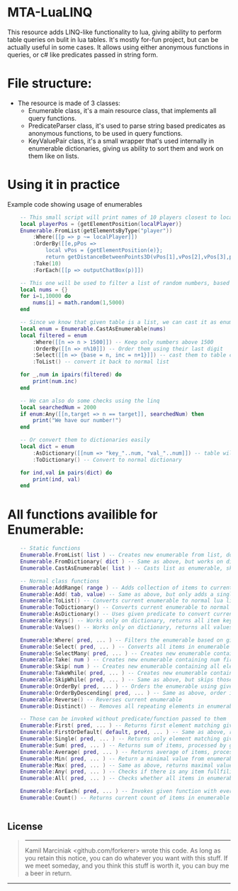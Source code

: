 # MTA-LuaLINQ
This resource adds LINQ-like functionality to lua, giving ability to perform table queries on bulit in lua tables. It's mostly for-fun project, but can be actually useful in some cases. It allows using either anonymous functions in queries, or c# like predicates passed in string form.
&nbsp;


# File structure:
 - The resource is made of 3 classes:
   - Enumerable class, it's a main resource class, that implements all query functions.
   - PredicateParser class, it's used to parse string based predicates as anonymous functions, to be used in query functions.
   - KeyValuePair class, it's a small wrapper that's used internally in enumerable dictionaries, giving us ability to sort them and work on them like on lists.

# Using it in practice
Example code showing usage of enumerables
```lua
    -- This small script will print names of 10 players closest to localPlayer, excluding him.
    local playerPos = {getElementPosition(localPlayer)}
    Enumerable.FromList(getElementsByType("player"))
        :Where([[p => p ~= localPlayer]])
        :OrderBy([[e,pPos => 
            local vPos = {getElementPosition(e)};
            return getDistanceBetweenPoints3D(vPos[1],vPos[2],vPos[3],pPos[1],pPos[2],pPos[3])]], playerPos)
        :Take(10)
        :ForEach([[p => outputChatBox(p)]])
```
```lua
    -- This one will be used to filter a list of random numbers, based on few conditions
    local nums = {}
    for i=1,10000 do
        nums[i] = math.random(1,5000)
    end

    -- Since we know that given table is a list, we can cast it as enumerable and skip the overhead of copying the collection in Enumerable.FromList
    local enum = Enumerable.CastAsEnumerable(nums)
    local filtered = enum
        :Where([[n => n > 1500]]) -- Keep only numbers above 1500
        :OrderBy([[n => n%10]]) -- Order them using their last digit
        :Select([[n => {base = n, inc = n+1}]]) -- cast them to table containing them, and their incremented version
        :ToList() -- convert it back to normal list

    for _,num in ipairs(filtered) do
        print(num.inc)
    end

    -- We can also do some checks using the linq
    local searchedNum = 2000
    if enum:Any([[n,target => n == target]], searchedNum) then
        print("We have our number!")
    end

    -- Or convert them to dictionaries easily
    local dict = enum
        :AsDictionary([[num => "key_"..num, "val_"..num]]) -- table will have form tab["key_num"] = "val_num"
        :ToDictionary() -- Convert to normal dictionary

    for ind,val in pairs(dict) do
        print(ind, val)
    end
```

# All functions availible for Enumerable:
```lua
    -- Static functions
    Enumerable.FromList( list ) -- Creates new enumerable from list, doesn't work in place.
    Enumerable.FromDictionary( dict ) -- Same as above, but works on dictionaries.
    Enumerable.CastAsEnumerable( list ) -- Casts list as enumerable, skips overhead of FromList, but works in place.

    -- Normal class functions
    Enumerable:AddRange( range ) -- Adds collection of items to current enumerable, the type of collection should match current enumerable
    Enumerable:Add( tab, value) -- Same as above, but only adds a single item, in case of list it adds tab, if it's dictionary, tab is key and value is value
    Enumerable:ToList() -- Converts current enumerable to normal lua list
    Enumerable:ToDictionary() -- Converts current enumerable to normal lua dictionary
    Enumerable:AsDictionary() -- Uses given predicate to convert current list enumerable into dictionary enumerable
    Enumerable:Keys() -- Works only on dictionary, returns all item keys in enumerable
    Enumerable:Values() -- Works only on dictionary, returns all values of items in enumerable

    Enumerable:Where( pred, ... ) -- Filters the enumerable based on given predicate
    Enumerable:Select( pred, ... ) -- Converts all items in enumerable to new format specified by predicate
    Enumerable:SelectMany( pred, ... ) -- Creates new enumerable containing all items matching given predicate, same as SelectMany in C# LINQ
    Enumerable:Take( num ) -- Creates new enumerable containing num first item of current enumerable
    Enumerable:Skip( num ) -- Creates new enumerable containing all elements except of num first ones
    Enumerable:TakeWhile( pred, ... ) -- Creates new enumerable containing all elements fullfiling given predicate until it hits first not matching one
    Enumerable:SkipWhile( pred, ... ) -- Same as above, but skips those elements instead of adding them
    Enumerable:OrderBy( pred, ... ) -- Orders the enumerable using given predicate, for now works only on numeric values, so no string comparisions
    Enumerable:OrderByDescending( pred, ... ) -- Same as above, order is reverted.
    Enumerable:Reverse() -- Reverses current enumerable
    Enumerable:Distinct() -- Removes all repeating elements in enumerable, keeps only a single copy of everything

    -- Those can be invoked without predicate/function passed to them
    Enumerable:First( pred, ... ) -- Returns first element matching given predicate
    Enumerable:FirstOrDefault( default, pred, ... ) -- Same as above, returns given default value if no matching item found
    Enumerable:Single( pred, ... ) -- Returns only element matching given predicate, raises error if more than 1 item matches it.
    Enumerable:Sum( pred, ... ) -- Returns sum of items, processed by given predicate
    Enumerable:Average( pred, ... ) -- Returns average of items, processed by given predicate
    Enumerable:Min( pred, ... ) -- Return a minimal value from enumerable, processed by give predicate
    Enumerable:Max( pred, ... ) -- Same as above, returns maximal value
    Enumerable:Any( pred, ... ) -- Checks if there is any item fullfiling given predicate
    Enumerable:All( pred, ... ) -- Checks whether all items in enumerable fullfil given predicate

    Enumerable:ForEach( pred, ... ) -- Invokes given function with every item passed to it as argument
    Enumerable:Count() -- Returns current count of items in enumerable
    
```

License
----
> ----------------------------------------------------------------------------
> Kamil Marciniak <github.com/forkerer> wrote this code. As long as you retain this 
> notice, you can do whatever you want with this stuff. If we
> meet someday, and you think this stuff is worth it, you can
> buy me a beer in return.
 ----------------------------------------------------------------------------